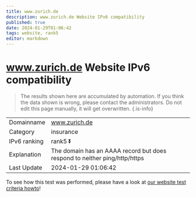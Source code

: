 ```yaml
---
title: www.zurich.de
description: www.zurich.de Website IPv6 compatibility
published: true
date: 2024-01-29T01:06:42
tags: website, rank5
editor: markdown
---
```


# www.zurich.de Website IPv6 compatibility

> The results shown here are accumulated by automation. If you think the data shown is wrong, please contact the administrators. 
> Do not edit this page manually, it will get overwritten.
{.is-info}


|   |   |
| - | - |
| Domainname | www.zurich.de
| Category | insurance |
| IPv6 ranking | rank5 :arrow_double_down: |
| Explanation | The domain has an AAAA record but does respond to neither ping/http/https |
| Last Update | 2024-01-29 01:06:42 |

To see how this test was performed, please have a look at [our website test criteria howto](/howto/testcriteria/website)!

